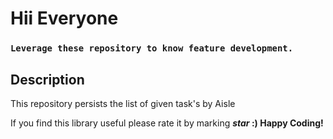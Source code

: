 # Hii Everyone

### `Leverage these repository to know feature development.`

## Description
This repository persists the list of given task's by Aisle

If you find this library useful please rate it by marking <b>_star_ :) Happy Coding!</b>
